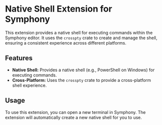 # Native Shell Extension for Symphony

This extension provides a native shell for executing commands within the Symphony editor. It uses the `crosspty` crate to create and manage the shell, ensuring a consistent experience across different platforms.

## Features

- **Native Shell:** Provides a native shell (e.g., PowerShell on Windows) for executing commands.
- **Cross-Platform:** Uses the `crosspty` crate to provide a cross-platform shell experience.

## Usage

To use this extension, you can open a new terminal in Symphony. The extension will automatically create a new native shell for you to use.
